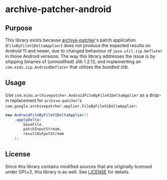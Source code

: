 # archive-patcher-android

## Purpose

This library exists because [archive-patcher](https://github.com/EIDU/archive-patcher)'s
patch application (`FileByFileV1DeltaApplier`) does not produce the expected results on
Android 11 and newer, due to changed behaviour of `java.util.zip.Deflater` in those Android
versions. The way this library addresses the issue is by shipping binaries of (unmodified)
zlib 1.2.13, and implementing an `com.eidu.zip.AndroidDeflater` that utilizes the bundled zlib.

## Usage

Use `com.eidu.archivepatcher.AndroidFileByFileV1DeltaApplier` as a drop-in replacement for
`archive-patcher`'s `com.google.archivepatcher.applier.FileByFileV1DeltaApplier`:

```java
new AndroidFileByFileV1DeltaApplier()
    .applyDelta(
        baseFile,
        patchInputStream,
        resultOutputStream
    );
```

## License

Since this library contains modified sources that are originally licensed under GPLv2, this
library is as well. See [LICENSE](LICENSE) for details.
